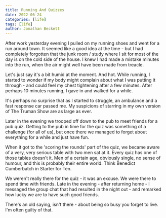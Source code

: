 ```yaml
---
title: Running And Quizzes
date: 2022-06-24
categories: [life]
tags: [life]
author: Jonathan Beckett
---
```


After work yesterday evening I pulled on my running shoes and went for a run around town. It seemed like a good idea at the time - but I had completely forgotten that the junk room / study where I sit for most of the day is on the cold side of the house. I knew I had made a mistake minutes into the run, when the air might well have been made from treacle.

Let's just say it's a bit humid at the moment. And hot. While running, I started to wonder if my body might complain about what I was putting it through - and could feel my chest tightening after a few minutes. After perhaps 10 minutes running, I gave in and walked for a while.

It's perhaps no surprise that as I started to struggle, an ambulance and a fast response car passed me. My suspicions of starring in my own version of The Truman Show are as large as ever.

Later in the evening we trooped off down to the pub to meet friends for a pub quiz. Getting to the pub in time for the quiz was something of a challenge (for all of us), but once there we managed to forget about everything for a while and just have fun.

When it got to the 'scoring the rounds' part of the quiz, we became aware of a very, very serious table with two men sat at it. Every quiz has one of those tables doesn't it. Men of a certain age, obviously single, no sense of humour, and this is probably their entire world. Think Benedict Cumberbatch in Starter for Ten.

We weren't really there for the quiz - it was an excuse. We were there to spend time with friends. Late in the evening - after returning home - I messaged the group chat that had resulted in the night out - and remarked how lucky we are to have such good friends.

There's an old saying, isn't there - about being so busy you forget to live. I'm often guilty of that.